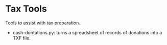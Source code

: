 # Tax Tools

Tools to assist with tax preparation.

* cash-dontations.py: turns a spreadsheet of records of donations into a TXF
                      file.